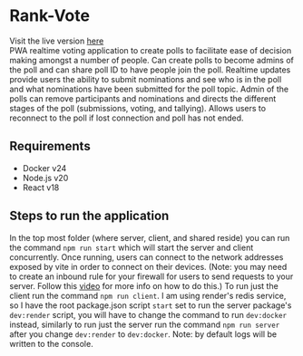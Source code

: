 # Rank-Vote
Visit the live version [here](https://rank-vote.onrender.com/)<br>
PWA realtime voting application to create polls to facilitate ease of decision making amongst a number of people. Can create polls to become admins of the poll and can share poll ID to have people join the poll. Realtime updates provide users the ability to submit nominations and see who is in the poll and what nominations have been submitted for the poll topic. Admin of the polls can remove participants and nominations and directs the different stages of the poll (submissions, voting, and tallying). Allows users to reconnect to the poll if lost connection and poll has not ended.

## Requirements 
- Docker v24
- Node.js v20
- React v18

## Steps to run the application
In the top most folder (where server, client, and shared reside) you can run the command `npm run start` which will start the server and client concurrently. Once running, users can connect to the network addresses exposed by vite in order to connect on their devices. (Note: you may need to create an inbound rule for your firewall for users to send requests to your server. Follow this [video](https://www.youtube.com/watch?v=uRYHX4EwYYA) for more info on how to do this.) To run just the client run the command `npm run client`. I am using render's redis service, so I have the root package.json script `start` set to run the server package's `dev:render` script, you will have to change the command to run `dev:docker` instead, similarly to run just the server run the command `npm run server` after you change `dev:render` to `dev:docker`. Note: by default logs will be written to the console.
